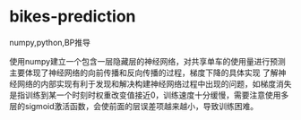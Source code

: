 # bikes-prediction
numpy,python,BP推导

使用numpy建立一个包含一层隐藏层的神经网络，对共享单车的使用量进行预测
主要体现了神经网络的向前传播和反向传播的过程，梯度下降的具体实现
了解神经网络的内部实现有利于发现和解决构建神经网络过程中出现的问题，如梯度消失是指训练到某一个时刻时权重改变值接近0，训练速度十分缓慢，需要注意使用多层的sigmoid激活函数，会使前面的层误差项越来越小，导致训练困难。
